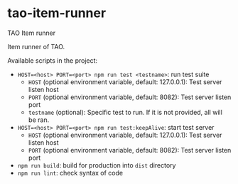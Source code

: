 # tao-item-runner

TAO Item runner

Item runner of TAO.

Available scripts in the project:

-   `HOST=<host> PORT=<port> npm run test <testname>`: run test suite
    -   `HOST` (optional environment variable, default: 127.0.0.1): Test server listen host
    -   `PORT` (optional environment variable, default: 8082): Test server listen port
    -   `testname` (optional): Specific test to run. If it is not provided, all will be ran.
-   `HOST=<host> PORT=<port> npm run test:keepAlive`: start test server
    -   `HOST` (optional environment variable, default: 127.0.0.1): Test server listen host
    -   `PORT` (optional environment variable, default: 8082): Test server listen port
-   `npm run build`: build for production into `dist` directory
-   `npm run lint`: check syntax of code
